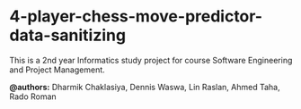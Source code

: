 # 4-player-chess-move-predictor-data-sanitizing
This is a 2nd year Informatics study project for course Software Engineering and Project Management.

**@authors:** Dharmik Chaklasiya, Dennis Waswa, Lin Raslan, Ahmed Taha, Rado Roman

